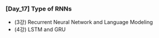 ### [Day_17]  Type of RNNs

- (3강) Recurrent Neural Network and Language Modeling
- (4강) LSTM and GRU



